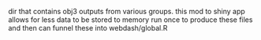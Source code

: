 dir that contains obj3 outputs from various groups. 
this mod to shiny app allows for less data to be stored to memory
run once to produce these files and then can funnel these into webdash/global.R
